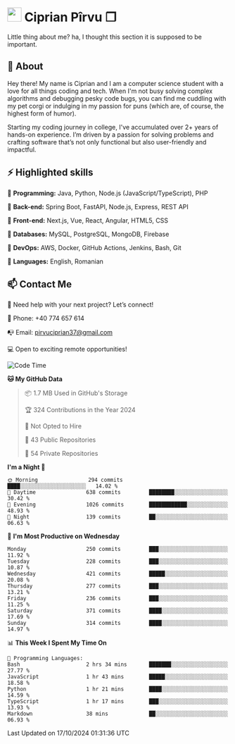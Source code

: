 # <img height="32px" src="https://user-images.githubusercontent.com/74038190/216122041-518ac897-8d92-4c6b-9b3f-ca01dcaf38ee.png"> Ciprian Pîrvu ❐ </h1>

Little thing about me? ha, I thought this section it is supposed to be important.

## 🧐 About

Hey there! My name is Ciprian and I am a computer science student with a love for all things coding and tech. When I'm not busy solving complex algorithms and debugging pesky code bugs, you can find me cuddling with my pet corgi or indulging in my passion for puns (which are, of course, the highest form of humor).

Starting my coding journey in college, I've accumulated over 2+ years of hands-on experience. I’m driven by a passion for solving problems and crafting software that’s not only functional but also user-friendly and impactful.


## ⚡ Highlighted skills

🎯 **Programming:** Java, Python, Node.js (JavaScript/TypeScript), PHP

🎯 **Back-end:** Spring Boot, FastAPI, Node.js, Express, REST API

🎯 **Front-end:** Next.js, Vue, React, Angular, HTML5, CSS

🎯 **Databases:** MySQL, PostgreSQL, MongoDB, Firebase

🎯 **DevOps:** AWS, Docker, GitHub Actions, Jenkins, Bash, Git

🎯 **Languages:** English, Romanian



## 📫 Contact Me

🤝 Need help with your next project? Let’s connect!

📱 Phone: +40 774 657 614

📭 Email: pirvuciprian37@gmail.com


💻 Open to exciting remote opportunities!

<!--START_SECTION:waka-->
![Code Time](http://img.shields.io/badge/Code%20Time-2%2C156%20hrs%207%20mins-blue)

**🐱 My GitHub Data** 

> 📦 1.7 MB Used in GitHub's Storage 
 > 
> 🏆 324 Contributions in the Year 2024
 > 
> 🚫 Not Opted to Hire
 > 
> 📜 43 Public Repositories 
 > 
> 🔑 54 Private Repositories 
 > 
**I'm a Night 🦉** 

```text
🌞 Morning                294 commits         ████░░░░░░░░░░░░░░░░░░░░░   14.02 % 
🌆 Daytime                638 commits         ████████░░░░░░░░░░░░░░░░░   30.42 % 
🌃 Evening                1026 commits        ████████████░░░░░░░░░░░░░   48.93 % 
🌙 Night                  139 commits         ██░░░░░░░░░░░░░░░░░░░░░░░   06.63 % 
```
📅 **I'm Most Productive on Wednesday** 

```text
Monday                   250 commits         ███░░░░░░░░░░░░░░░░░░░░░░   11.92 % 
Tuesday                  228 commits         ███░░░░░░░░░░░░░░░░░░░░░░   10.87 % 
Wednesday                421 commits         █████░░░░░░░░░░░░░░░░░░░░   20.08 % 
Thursday                 277 commits         ███░░░░░░░░░░░░░░░░░░░░░░   13.21 % 
Friday                   236 commits         ███░░░░░░░░░░░░░░░░░░░░░░   11.25 % 
Saturday                 371 commits         ████░░░░░░░░░░░░░░░░░░░░░   17.69 % 
Sunday                   314 commits         ████░░░░░░░░░░░░░░░░░░░░░   14.97 % 
```


📊 **This Week I Spent My Time On** 

```text
💬 Programming Languages: 
Bash                     2 hrs 34 mins       ███████░░░░░░░░░░░░░░░░░░   27.77 % 
JavaScript               1 hr 43 mins        █████░░░░░░░░░░░░░░░░░░░░   18.58 % 
Python                   1 hr 21 mins        ████░░░░░░░░░░░░░░░░░░░░░   14.59 % 
TypeScript               1 hr 17 mins        ███░░░░░░░░░░░░░░░░░░░░░░   13.93 % 
Markdown                 38 mins             ██░░░░░░░░░░░░░░░░░░░░░░░   06.93 % 
```


 Last Updated on 17/10/2024 01:31:36 UTC
<!--END_SECTION:waka-->
